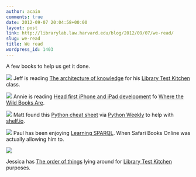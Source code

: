```yaml
---
author: acain
comments: true
date: 2012-09-07 20:04:58+00:00
layout: post
link: http://librarylab.law.harvard.edu/blog/2012/09/07/we-read/
slug: we-read
title: We read
wordpress_id: 1403
---
```


A few books to help us get it done.

[![](http://librarylab.law.harvard.edu/blog/wp-content/uploads/2012/09/jeff-e1347046948836-768x1024.jpg)](http://librarylab.law.harvard.edu/blog/wp-content/uploads/2012/09/jeff.jpg)
Jeff is reading [The architecture of knowledge](http://holliscatalog.harvard.edu/?itemid=|library/m/aleph|012542215) for his [Library Test Kitchen](http://librarytestkitchen.org) class.


[![](http://librarylab.law.harvard.edu/blog/wp-content/uploads/2012/09/book-e1347048068813-768x1024.jpg)](http://librarylab.law.harvard.edu/blog/wp-content/uploads/2012/09/book.jpg)
Annie is reading [Head first iPhone and iPad development](http://holliscatalog.harvard.edu/?itemid=|library/m/aleph|012835391) fo [Where the Wild Books Are](http://osc.hul.harvard.edu/liblab/proj/where-wild-books-are).


[![](http://librarylab.law.harvard.edu/blog/wp-content/uploads/2012/09/cheat-e1347048109520-768x1024.jpg)](http://librarylab.law.harvard.edu/blog/wp-content/uploads/2012/09/cheat.jpg)
Matt found this [Python cheat sheet](https://docs.google.com/file/d/0B9VT_L2CDnKvODYyNTc5NjktYmMyOC00NDFkLTliNTctMzQzMTAzYjUyYmYy/view?pli=1&sle=true&utm_source=Python+Weekly+Newsletter&utm_campaign=ef912bb48d-Python_Weekly_Issue_51_September_6_2012&utm_medium=email) via [Python Weekly](http://www.pythonweekly.com/) to help with [shelf.io](http://shelf.io/).


[![](http://librarylab.law.harvard.edu/blog/wp-content/uploads/2012/09/sparql-e1347048127267-768x1024.jpg)](http://librarylab.law.harvard.edu/blog/wp-content/uploads/2012/09/sparql.jpg)
Paul has been enjoying [Learning SPARQL](http://holliscatalog.harvard.edu/?itemid=|library/m/aleph|012992031). When Safari Books Online was actually allowing him to.



[![](http://librarylab.law.harvard.edu/blog/wp-content/uploads/2012/09/order-e1347048649744-768x1024.jpg)](http://librarylab.law.harvard.edu/blog/wp-content/uploads/2012/09/order.jpg)

Jessica has [The order of things](http://holliscatalog.harvard.edu/?itemid=|library/m/aleph|008884487) lying around for [Library Test Kitchen](http://librarytestkitchen.org) purposes.
